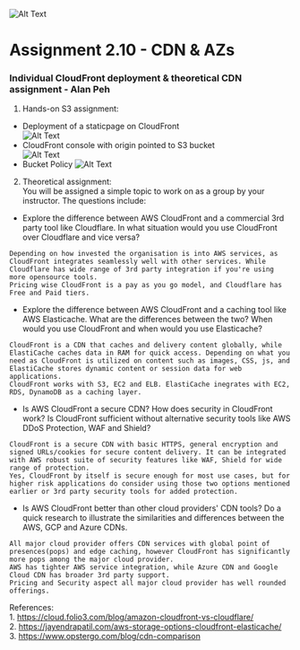 ![Alt Text](https://github.com/lann87/cloud_infra_eng_ntu_coursework_alanp/blob/main/.misc/ntu_logo.png)
# Assignment 2.10 - CDN & AZs
### Individual CloudFront deployment & theoretical CDN assignment - Alan Peh

1. Hands-on S3 assignment:  
- Deployment of a staticpage on CloudFront  
![Alt Text](https://github.com/lann87/cloud_infra_eng_ntu_coursework_alanp/blob/main/module2/assignment2.10/Static-page-cloudfront.png)  
- CloudFront console with origin pointed to S3 bucket  
![Alt Text](https://github.com/lann87/cloud_infra_eng_ntu_coursework_alanp/blob/main/module2/assignment2.10/alanp-cloudfront-console.png) 
- Bucket Policy
![Alt Text](https://github.com/lann87/cloud_infra_eng_ntu_coursework_alanp/blob/main/module2/assignment2.10/s3-assignment210-bucketpolicy.png)  

2. Theoretical assignment:  
You will be assigned a simple topic to work on as a group by your instructor. The questions include:  

- Explore the difference between AWS CloudFront and a commercial 3rd party tool like Cloudflare. In what situation would you use CloudFront over Cloudflare and vice versa?

```
Depending on how invested the organisation is into AWS services, as CloudFront integrates seamlessly well with other services. While Cloudflare has wide range of 3rd party integration if you're using more opensource tools.  
Pricing wise CloudFront is a pay as you go model, and Cloudflare has Free and Paid tiers.
```

- Explore the difference between AWS CloudFront and a caching tool like AWS Elasticache. What are the differences between the two? When would you use CloudFront and when would you use Elasticache?  

```
CloudFront is a CDN that caches and delivery content globally, while ElastiCache caches data in RAM for quick access. Depending on what you need as CloudFront is utilized on content such as images, CSS, js, and ElastiCache stores dynamic content or session data for web applications.
CloudFront works with S3, EC2 and ELB. ElastiCache inegrates with EC2, RDS, DynamoDB as a caching layer.
```

- Is AWS CloudFront a secure CDN? How does security in CloudFront work? Is CloudFront sufficient without alternative security tools like AWS DDoS Protection, WAF and Shield?  

```
CloudFront is a secure CDN with basic HTTPS, general encryption and signed URLs/cookies for secure content delivery. It can be integrated with AWS robust suite of security features like WAF, Shield for wide range of protection.  
Yes, CloudFront by itself is secure enough for most use cases, but for higher risk applications do consider using those two options mentioned earlier or 3rd party security tools for added protection.
```

- Is AWS CloudFront better than other cloud providers' CDN tools? Do a quick research to illustrate the similarities and differences between the AWS, GCP and Azure CDNs.  


```
All major cloud provider offers CDN services with global point of presences(pops) and edge caching, however CloudFront has significantly more pops among the major cloud provider.  
AWS has tighter AWS service integration, while Azure CDN and Google Cloud CDN has broader 3rd party support.  
Pricing and Security aspect all major cloud provider has well rounded offerings.  
```

References:   
    1.  https://cloud.folio3.com/blog/amazon-cloudfront-vs-cloudflare/  
    2.  https://jayendrapatil.com/aws-storage-options-cloudfront-elasticache/  
    3.  https://www.opstergo.com/blog/cdn-comparison  
